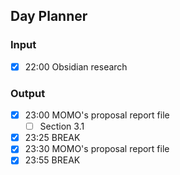 ## Day Planner
### Input
- [x] 22:00 Obsidian research
### Output
- [x] 23:00 MOMO's proposal report file
	- [ ] Section 3.1
- [x] 23:25 BREAK
- [x] 23:30 MOMO's proposal report file
- [x] 23:55 BREAK